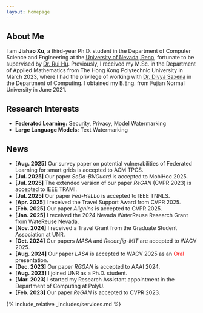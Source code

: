 ```yaml
---
layout: homepage
---
```


## About Me

I am **Jiahao Xu**, a third-year Ph.D. student in the Department of Computer Science and Engineering at the [University of Nevada, Reno](https://www.unr.edu/), fortunate to be supervised by [Dr. Rui Hu](https://sites.google.com/view/ruihu/home). Previously, I received my M.Sc. in the Department of Applied Mathematics from The Hong Kong Polytechnic University in March 2023, where I had the privilege of working with [Dr. Divya Saxena](https://sites.google.com/site/saxenadivyakul1/) in the Department of Computing. I obtained my B.Eng. from Fujian Normal University in June 2021.

## Research Interests

- **Federated Learning:** Security, Privacy, Model Watermarking
- **Large Language Models:** Text Watermarking

## News

- **[Aug. 2025]** Our survey paper on potential vulnerabilities of Federated Learning for smart grids is accepted to ACM TPCS.
- **[Jul. 2025]** Our paper *SoDa-BNGuard* is accepted to MobiHoc 2025.
- **[Jul. 2025]** The extended version of our paper *ReGAN* (CVPR 2023) is accepted to IEEE TPAMI.
- **[Jul. 2025]** Our paper *Fed-HeLLo* is accepted to IEEE TNNLS.
- **[Apr. 2025]** I received the Travel Support Award from CVPR 2025.
- **[Feb. 2025]** Our paper *AlignIns* is accepted to CVPR 2025.
- **[Jan. 2025]** I received the 2024 Nevada WaterReuse Research Grant from WateReuse Nevada.
- **[Nov. 2024]** I received a Travel Grant from the Graduate Student Association at UNR.
- **[Oct. 2024]** Our papers *MASA* and *Reconfig-MIT* are accepted to WACV 2025.
- **[Aug. 2024]** Our paper *LASA* is accepted to WACV 2025 as an <span style="color:red;">Oral</span> presentation.
- **[Dec. 2023]** Our paper *RGGAN* is accepted to AAAI 2024.
- **[Aug. 2023]** I joined UNR as a Ph.D. student.
- **[Mar. 2023]** I started my Research Assistant appointment in the Department of Computing at PolyU.
- **[Feb. 2023]** Our paper *ReGAN* is accepted to CVPR 2023.

<!-- {% include_relative _includes/publications.md %} -->

{% include_relative _includes/services.md %}
